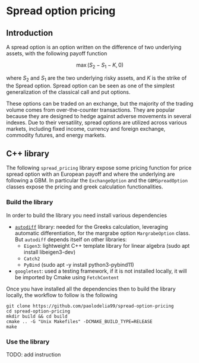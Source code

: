 # Spread option pricing

## Introduction

A spread option is an option written on the difference of two underlying assets, with the following payoff function

$$
\max(S_2 - S_1 - K, 0)
$$

where $S_2$ and $S_1$ are the two underlying risky assets, and $K$ is the strike of the Spread option. Spread option can be seen as one of the simplest generalization of the classical call and put options.

These options can be traded on an exchange, but the majority of the trading volume comes from over-the-counter transactions. They are popular because they are designed to hedge against adverse movements in several indexes. Due to their versatility, spread options are utilized across various markets, including fixed income, currency and foreign exchange, commodity futures, and energy markets.

## C++ library

The following `spread_pricing` library expose some pricing function for price spread option with an European payoff and where the underlying are following a GBM. In particular the `ExchangeOption` and the `GBMSpreadOption` classes expose the pricing and greek calculation functionalities.

### Build the library

In order to build the library you need install various dependencies

- [`autodiff`](https://github.com/autodiff/autodiff/) library: needed for the Greeks calculation, leveraging automatic differentiation, for the margrabe option `MargrabeOption` class. But `autodiff` depends itself on other libraries:
  - `Eigen3`: lightweight C++ template library for linear algebra (sudo apt install libeigen3-dev)
  - `Catch2` 
  - `PyBind` (sudo apt -y install python3-pybind11)
- `googletest`: used a testing framework, if it is not installed locally, it will be imported by Cmake using `FetchContent`

Once you have installed all the dependencies then to build the library locally, the workflow to follow is the following

    git clone https://github.com/paolodelia99/spread-option-pricing
    cd spread-option-pricing
    mkdir build && cd build
    cmake .. -G "Unix Makefiles" -DCMAKE_BUILD_TYPE=RELEASE
    make

### Use the library

TODO: add instruction
